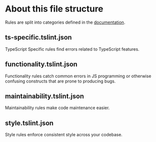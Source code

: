 # About this file structure

Rules are split into categories defined in the [documentation][tslint rules].

[tslint rules]: https://palantir.github.io/tslint/rules/


## ts-specific.tslint.json

TypeScript Specific rules find errors related to TypeScript features.


## functionality.tslint.json

Functionality rules catch common errors in JS programming or otherwise
confusing constructs that are prone to producing bugs.


## maintainability.tslint.json

Maintainability rules make code maintenance easier.

## style.tslint.json

Style rules enforce consistent style across your codebase.
